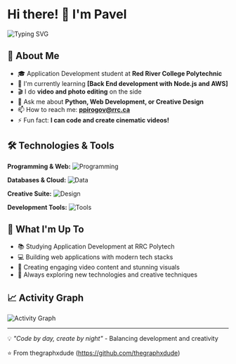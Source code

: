 # Hi there! 👋 I'm Pavel

![Typing SVG](https://readme-typing-svg.demolab.com?font=Fira+Code&pause=1000&color=36BCF7&width=435&lines=Application+Development+Student;Video+%26+Photo+Editor;Building+Cool+Projects!)

## 🚀 About Me
- 🎓 Application Development student at **Red River College Polytechnic**
- 🌱 I'm currently learning **[Back End development with Node.js and AWS]**
- 🎬 I do **video and photo editing** on the side
- 💬 Ask me about **Python, Web Development, or Creative Design**
- 📫 How to reach me: **ppirogov@rrc.ca**
- ⚡ Fun fact: **I can code and create cinematic videos!**

## 🛠️ Technologies & Tools

**Programming & Web:**
![Programming](https://skillicons.dev/icons?i=python,js,ts,html,css)

**Databases & Cloud:**
![Data](https://skillicons.dev/icons?i=postgresql,mongodb,aws)

**Creative Suite:**
![Design](https://skillicons.dev/icons?i=ps,ae,pr,figma)

**Development Tools:**
![Tools](https://skillicons.dev/icons?i=vscode,git,github,postman)

## 🎯 What I'm Up To
- 📚 Studying Application Development at RRC Polytech
- 💻 Building web applications with modern tech stacks
- 🎥 Creating engaging video content and stunning visuals
- 🚀 Always exploring new technologies and creative techniques

## 📈 Activity Graph
![Activity Graph](https://github-readme-activity-graph.vercel.app/graph?username=thegraphxdude&theme=tokyo-night)

---
💡 *"Code by day, create by night"* - Balancing development and creativity

⭐️ From thegraphxdude (https://github.com/thegraphxdude)
